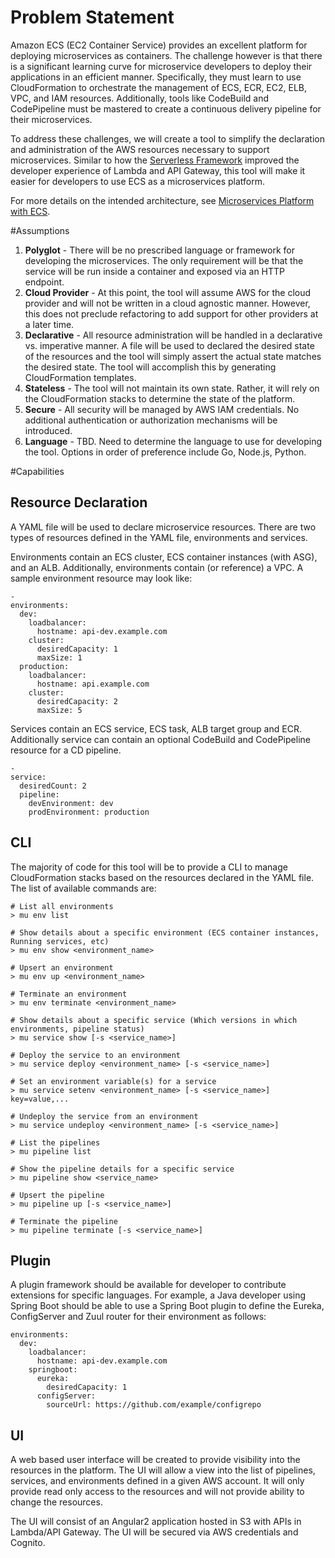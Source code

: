 # Problem Statement
Amazon ECS (EC2 Container Service) provides an excellent platform for deploying microservices as containers.  The challenge however is that there is a significant learning curve for microservice developers to deploy their applications in an efficient manner.  Specifically, they must learn to use CloudFormation to orchestrate the management of ECS, ECR, EC2, ELB, VPC, and IAM resources.  Additionally, tools like CodeBuild and CodePipeline must be mastered to create a continuous delivery pipeline for their microservices.

To address these challenges, we will create a tool to simplify the declaration and administration of the AWS resources necessary to support microservices.  Similar to how the [Serverless Framework](https://serverless.com/) improved the developer experience of Lambda and API Gateway, this tool will make it easier for developers to use ECS as a microservices platform.

For more details on the intended architecture, see [Microservices Platform with ECS](https://stelligent.com/2016/10/06/microservices-platform-with-ecs/).

#Assumptions
1. **Polyglot** - There will be no prescribed language or framework for developing the microservices.  The only requirement will be that the service will be run inside a container and exposed via an HTTP endpoint.
2. **Cloud Provider** - At this point, the tool will assume AWS for the cloud provider and will not be written in a cloud agnostic manner.  However, this does not preclude refactoring to add support for other providers at a later time.
3. **Declarative** - All resource administration will be handled in a declarative vs. imperative manner.  A file will be used to declared the desired state of the resources and the tool will simply assert the actual state matches the desired state.  The tool will accomplish this by generating CloudFormation templates.
4. **Stateless** - The tool will not maintain its own state.  Rather, it will rely on the CloudFormation stacks to determine the state of the platform.
5. **Secure** - All security will be managed by AWS IAM credentials.  No additional authentication or authorization mechanisms will be introduced.
6. **Language** - TBD.  Need to determine the language to use for developing the tool.  Options in order of preference include Go, Node.js, Python.


#Capabilities
## Resource Declaration
A YAML file will be used to declare microservice resources.  There are two types of resources defined in the YAML file, environments and services.

Environments contain an ECS cluster, ECS container instances (with ASG), and an ALB.  Additionally, environments contain (or reference) a VPC.  A sample environment resource may look like:


```
-
environments:
  dev:
    loadbalancer:
      hostname: api-dev.example.com
    cluster:
      desiredCapacity: 1
      maxSize: 1
  production:
    loadbalancer:
      hostname: api.example.com
    cluster:
      desiredCapacity: 2
      maxSize: 5
```


Services contain an ECS service, ECS task, ALB target group and ECR.  Additionally service can contain an optional CodeBuild and CodePipeline resource for a CD pipeline.
```
-
service:
  desiredCount: 2
  pipeline:
    devEnvironment: dev
    prodEnvironment: production
```

## CLI
The majority of code for this tool will be to provide a CLI to manage CloudFormation stacks based on the resources declared in the YAML file.  The list of available commands are:

```
# List all environments
> mu env list

# Show details about a specific environment (ECS container instances, Running services, etc)
> mu env show <environment_name>

# Upsert an environment
> mu env up <environment_name>

# Terminate an environment
> mu env terminate <environment_name>

# Show details about a specific service (Which versions in which environments, pipeline status)
> mu service show [-s <service_name>]

# Deploy the service to an environment
> mu service deploy <environment_name> [-s <service_name>]

# Set an environment variable(s) for a service
> mu service setenv <environment_name> [-s <service_name>] key=value,...

# Undeploy the service from an environment
> mu service undeploy <environment_name> [-s <service_name>]

# List the pipelines
> mu pipeline list

# Show the pipeline details for a specific service
> mu pipeline show <service_name>

# Upsert the pipeline
> mu pipeline up [-s <service_name>]

# Terminate the pipeline
> mu pipeline terminate [-s <service_name>]
```


## Plugin
A plugin framework should be available for developer to contribute extensions for specific languages.  For example, a Java developer using Spring Boot should be able to use a Spring Boot plugin to define the Eureka, ConfigServer and Zuul router for their environment as follows:

```
environments:
  dev:
    loadbalancer:
      hostname: api-dev.example.com
    springboot:
      eureka:
        desiredCapacity: 1
      configServer:
        sourceUrl: https://github.com/example/configrepo
```

      
## UI
A web based user interface will be created to provide visibility into the resources in the platform.   The UI will allow a view into the list of pipelines, services, and environments defined in a given AWS account.  It will only provide read only access to the resources and will not provide ability to change the resources.

The UI will consist of an Angular2 application hosted in S3 with APIs in Lambda/API Gateway.  The UI will be secured via AWS credentials and Cognito. 


